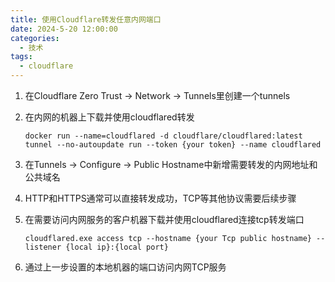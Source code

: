 ```yaml
---
title: 使用Cloudflare转发任意内网端口
date: 2024-5-20 12:00:00
categories: 
  - 技术
tags: 
  - cloudflare
---
```


1. 在Cloudflare Zero Trust -> Network -> Tunnels里创建一个tunnels
2. 在内网的机器上下载并使用cloudflared转发

    ```docker run --name=cloudflared -d cloudflare/cloudflared:latest tunnel --no-autoupdate run --token {your token} --name cloudflared```

3. 在Tunnels -> Configure -> Public Hostname中新增需要转发的内网地址和公共域名

4. HTTP和HTTPS通常可以直接转发成功，TCP等其他协议需要后续步骤

5. 在需要访问内网服务的客户机器下载并使用cloudflared连接tcp转发端口

    ```cloudflared.exe access tcp --hostname {your Tcp public hostname} --listener {local ip}:{local port}```
6. 通过上一步设置的本地机器的端口访问内网TCP服务